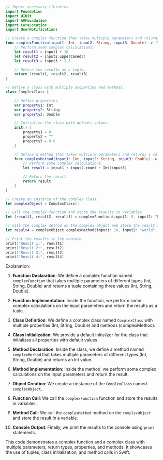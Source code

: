 ```swift
// Import necessary libraries.
import Foundation
import UIKit
import AVFoundation
import CoreLocation
import UserNotifications

// Create a complex function that takes multiple parameters and returns a tuple.
func complexFunction(input1: Int, input2: String, input3: Double) -> (Int, String, Double) {
    // Perform some complex calculations.
    let result1 = input1 + 10
    let result2 = input2.uppercased()
    let result3 = input3 * 2.5

    // Return the results as a tuple.
    return (result1, result2, result3)
}

// Define a class with multiple properties and methods.
class ComplexClass {

    // Define properties.
    var property1: Int
    var property2: String
    var property3: Double

    // Initialize the class with default values.
    init() {
        property1 = 0
        property2 = ""
        property3 = 0.0
    }

    // Define a method that takes multiple parameters and returns a value.
    func complexMethod(input1: Int, input2: String, input3: Double) -> Int {
        // Perform some complex calculations.
        let result = input1 + input2.count + Int(input3)

        // Return the result.
        return result
    }
}

// Create an instance of the complex class.
let complexObject = ComplexClass()

// Call the complex function and store the results in variables.
let (result1, result2, result3) = complexFunction(input1: 5, input2: "hello", input3: 3.14)

// Call the complex method on the complex object and store the result in a variable.
let result4 = complexObject.complexMethod(input1: 10, input2: "world", input3: 6.28)

// Print the results to the console.
print("Result 1:", result1)
print("Result 2:", result2)
print("Result 3:", result3)
print("Result 4:", result4)
```

Explanation:

1. **Function Declaration**: We define a complex function named `complexFunction` that takes multiple parameters of different types (Int, String, Double) and returns a tuple containing three values (Int, String, Double).

2. **Function Implementation**: Inside the function, we perform some complex calculations on the input parameters and return the results as a tuple.

3. **Class Definition**: We define a complex class named `ComplexClass` with multiple properties (Int, String, Double) and methods (complexMethod).

4. **Class Initialization**: We provide a default initializer for the class that initializes all properties with default values.

5. **Method Declaration**: Inside the class, we define a method named `complexMethod` that takes multiple parameters of different types (Int, String, Double) and returns an Int value.

6. **Method Implementation**: Inside the method, we perform some complex calculations on the input parameters and return the result.

7. **Object Creation**: We create an instance of the `ComplexClass` named `complexObject`.

8. **Function Call**: We call the `complexFunction` function and store the results in variables.

9. **Method Call**: We call the `complexMethod` method on the `complexObject` and store the result in a variable.

10. **Console Output**: Finally, we print the results to the console using `print` statements.

This code demonstrates a complex function and a complex class with multiple parameters, return types, properties, and methods. It showcases the use of tuples, class initialization, and method calls in Swift.